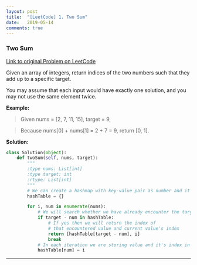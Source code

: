 ```yaml
---
layout: post
title:  "[LeetCode] 1. Two Sum"
date:   2019-05-14
comments: true
---
```


### Two Sum

[Link to original Problem on LeetCode](https://leetcode.com/problems/two-sum/)

Given an array of integers, return indices of the two numbers such that they add up to a specific target.

You may assume that each input would have exactly one solution, and you may not use the same element twice.

**Example:**

>Given nums = [2, 7, 11, 15], target = 9,

>Because nums[0] + nums[1] = 2 + 7 = 9,
return [0, 1].

**Solution:**

```python
class Solution(object):
    def twoSum(self, nums, target):
        """
        :type nums: List[int]
        :type target: int
        :rtype: List[int]
        """
        # We can create a hashmap with key-value pair as number and it's index
        hashTable = {}

        for i, num in enumerate(nums):
            # We will search whether we have already encounter the target - current num value
            if target - num in hashTable:
                # If yes then we will return the index of
                # that encountered value and current value's index
                return [hashTable[target - num], i]
                break
            # In each iteration we are storing value and it's index in the hashmap
            hashTable[num] = i
```

<hr><br />
